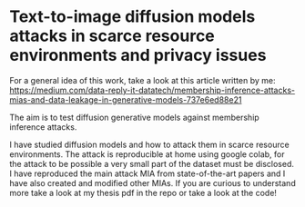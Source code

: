 # Text-to-image diffusion models attacks in scarce resource environments and privacy issues
For a general idea of this work, take a look at this article written by me: https://medium.com/data-reply-it-datatech/membership-inference-attacks-mias-and-data-leakage-in-generative-models-737e6ed88e21

The aim is to test diffusion generative models against membership inference attacks.

I have studied diffusion models and how to attack them in scarce resource environments.
The attack is reproducible at home using google colab, for the attack to be possible a very small part of the dataset must be disclosed.
I have reproduced the main attack MIA from state-of-the-art papers and I have also created and modified other MIAs.
If you are curious to understand more take a look at my thesis pdf in the repo or take a look at the code!

